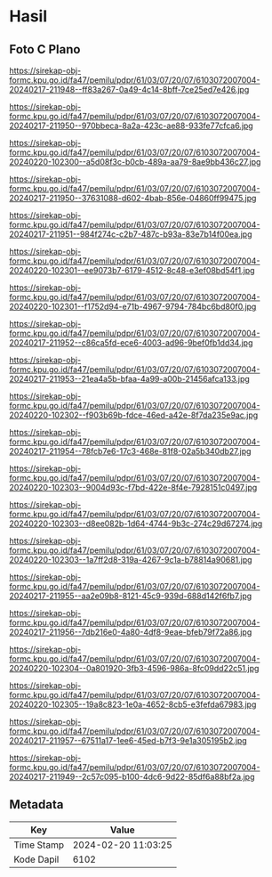 # Hasil

## Foto C Plano

https://sirekap-obj-formc.kpu.go.id/fa47/pemilu/pdpr/61/03/07/20/07/6103072007004-20240217-211948--ff83a267-0a49-4c14-8bff-7ce25ed7e426.jpg

https://sirekap-obj-formc.kpu.go.id/fa47/pemilu/pdpr/61/03/07/20/07/6103072007004-20240217-211950--970bbeca-8a2a-423c-ae88-933fe77cfca6.jpg

https://sirekap-obj-formc.kpu.go.id/fa47/pemilu/pdpr/61/03/07/20/07/6103072007004-20240220-102300--a5d08f3c-b0cb-489a-aa79-8ae9bb436c27.jpg

https://sirekap-obj-formc.kpu.go.id/fa47/pemilu/pdpr/61/03/07/20/07/6103072007004-20240217-211950--37631088-d602-4bab-856e-04860ff99475.jpg

https://sirekap-obj-formc.kpu.go.id/fa47/pemilu/pdpr/61/03/07/20/07/6103072007004-20240217-211951--984f274c-c2b7-487c-b93a-83e7b14f00ea.jpg

https://sirekap-obj-formc.kpu.go.id/fa47/pemilu/pdpr/61/03/07/20/07/6103072007004-20240220-102301--ee9073b7-6179-4512-8c48-e3ef08bd54f1.jpg

https://sirekap-obj-formc.kpu.go.id/fa47/pemilu/pdpr/61/03/07/20/07/6103072007004-20240220-102301--f1752d94-e71b-4967-9794-784bc6bd80f0.jpg

https://sirekap-obj-formc.kpu.go.id/fa47/pemilu/pdpr/61/03/07/20/07/6103072007004-20240217-211952--c86ca5fd-ece6-4003-ad96-9bef0fb1dd34.jpg

https://sirekap-obj-formc.kpu.go.id/fa47/pemilu/pdpr/61/03/07/20/07/6103072007004-20240217-211953--21ea4a5b-bfaa-4a99-a00b-21456afca133.jpg

https://sirekap-obj-formc.kpu.go.id/fa47/pemilu/pdpr/61/03/07/20/07/6103072007004-20240220-102302--f903b69b-fdce-46ed-a42e-8f7da235e9ac.jpg

https://sirekap-obj-formc.kpu.go.id/fa47/pemilu/pdpr/61/03/07/20/07/6103072007004-20240217-211954--78fcb7e6-17c3-468e-81f8-02a5b340db27.jpg

https://sirekap-obj-formc.kpu.go.id/fa47/pemilu/pdpr/61/03/07/20/07/6103072007004-20240220-102303--9004d93c-f7bd-422e-8f4e-7928151c0497.jpg

https://sirekap-obj-formc.kpu.go.id/fa47/pemilu/pdpr/61/03/07/20/07/6103072007004-20240220-102303--d8ee082b-1d64-4744-9b3c-274c29d67274.jpg

https://sirekap-obj-formc.kpu.go.id/fa47/pemilu/pdpr/61/03/07/20/07/6103072007004-20240220-102303--1a7ff2d8-319a-4267-9c1a-b78814a90681.jpg

https://sirekap-obj-formc.kpu.go.id/fa47/pemilu/pdpr/61/03/07/20/07/6103072007004-20240217-211955--aa2e09b8-8121-45c9-939d-688d142f6fb7.jpg

https://sirekap-obj-formc.kpu.go.id/fa47/pemilu/pdpr/61/03/07/20/07/6103072007004-20240217-211956--7db216e0-4a80-4df8-9eae-bfeb79f72a86.jpg

https://sirekap-obj-formc.kpu.go.id/fa47/pemilu/pdpr/61/03/07/20/07/6103072007004-20240220-102304--0a801920-3fb3-4596-986a-8fc09dd22c51.jpg

https://sirekap-obj-formc.kpu.go.id/fa47/pemilu/pdpr/61/03/07/20/07/6103072007004-20240220-102305--19a8c823-1e0a-4652-8cb5-e3fefda67983.jpg

https://sirekap-obj-formc.kpu.go.id/fa47/pemilu/pdpr/61/03/07/20/07/6103072007004-20240217-211957--67511a17-1ee6-45ed-b7f3-9e1a305195b2.jpg

https://sirekap-obj-formc.kpu.go.id/fa47/pemilu/pdpr/61/03/07/20/07/6103072007004-20240217-211949--2c57c095-b100-4dc6-9d22-85df6a88bf2a.jpg


## Metadata

| Key        | Value               |
| ---------- | ------------------- |
| Time Stamp | 2024-02-20 11:03:25 |
| Kode Dapil | 6102                |



